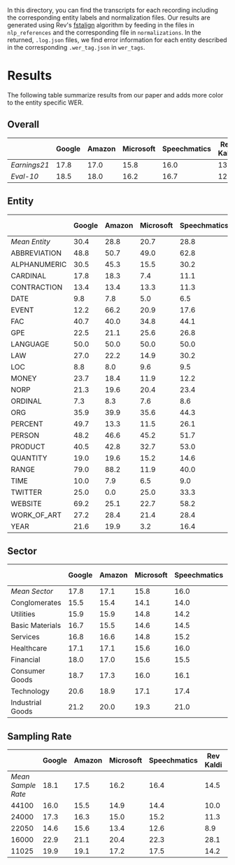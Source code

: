 In this directory, you can find the transcripts for each recording including the corresponding entity labels and normalization files. Our results are generated using Rev's [fstalign](https://github.com/revdotcom/fstalign) algorithm by feeding in the files in `nlp_references` and the corresponding file in `normalizations`. In the returned, `.log.json` files, we find error information for each entity described in the corresponding `.wer_tag.json` in `wer_tags`.

# Results
The following table summarize results from our paper and adds more color to the entity specific WER.

## Overall

||Google|Amazon|Microsoft|Speechmatics|Rev<br />Kaldi|Rev<br />ESPNet|Kaldi.org<br />Librispeech|
|--|--|--|--|--|--|--|--|
|_Earnings21_|17.8|17.0|15.8|16.0|13.2|12.8|48.8|
|_Eval-10_|18.5|18.0|16.2|16.7|12.2|12.7|52.2|

## Entity

||Google|Amazon|Microsoft|Speechmatics|Rev<br />Kaldi|Rev<br />ESPNet|Kaldi.org<br />Librispeech|
|--|--|--|--|--|--|--|--|
|_Mean Entity_|30.4|28.8|20.7|28.8|19.6|18.8|48.9|
|ABBREVIATION|48.8|50.7|49.0|62.8|39.0|39.0|75.3|
|ALPHANUMERIC|30.5|45.3|15.5|30.2|15.2|12.8|53.4|
|CARDINAL|17.8|18.3|7.4|11.1|4.4|3.9|22.9|
|CONTRACTION|13.4|13.4|13.3|11.3|9.3|7.6|46.5|
|DATE|9.8|7.8|5.0|6.5|5.5|5.1|30.8|
|EVENT|12.2|66.2|20.9|17.6|7.7|4.6|62.9|
|FAC|40.7|40.0|34.8|44.1|36.1|46.2|60.2|
|GPE|22.5|21.1|25.6|26.8|26.1|22.8|54.9|
|LANGUAGE|50.0|50.0|50.0|50.0|100.0|50.0|100.0|
|LAW|27.0|22.2|14.9|30.2|11.6|12.1|39.4|
|LOC|8.8|8.0|9.6|9.5|12.8|14.3|33.3|
|MONEY|23.7|18.4|11.9|12.2|6.0|6.7|26.9|
|NORP|21.3|19.6|20.4|23.4|23.8|28.1|46.0|
|ORDINAL|7.3|8.3|7.6|8.6|8.2|5.0|33.4|
|ORG|35.9|39.9|35.6|44.3|32.5|36.0|68.8|
|PERCENT|49.7|13.3|11.5|26.1|3.3|2.8|42.6|
|PERSON|48.2|46.6|45.2|51.7|46.8|50.1|75.5|
|PRODUCT|40.5|42.8|32.7|53.0|34.9|40.3|61.5|
|QUANTITY|19.0|19.6|15.2|14.6|10.6|13.1|40.2|
|RANGE|79.0|88.2|11.9|40.0|0.0|0.0|10.2|
|TIME|10.0|7.9|6.5|9.0|10.0|6.0|39.3|
|TWITTER|25.0|0.0|25.0|33.3|0.0|0.0|50.0|
|WEBSITE|69.2|25.1|22.7|58.2|20.2|29.7|82.4|
|WORK_OF_ART|27.2|28.4|21.4|28.4|23.5|31.8|51.8|
|YEAR|21.6|19.9|3.2|16.4|1.6|1.9|13.5|

## Sector

||Google|Amazon|Microsoft|Speechmatics|Rev<br />Kaldi|Rev<br />ESPNet|Kaldi.org<br />Librispeech|
|--|--|--|--|--|--|--|--|
|_Mean Sector_|17.8|17.1|15.8|16.0|13.2|12.8|48.8|
|Conglomerates|15.5|15.4|14.1|14.0|8.0|10.8|44.1|
|Utilities|15.9|15.9|14.8|14.2|10.3|11.7|45.7|
|Basic Materials|16.7|15.5|14.6|14.5|11.0|12.1|43.6|
|Services|16.8|16.6|14.8|15.2|11.5|11.8|44.1|
|Healthcare|17.1|17.1|15.6|16.0|11.0|12.4|44.6|
|Financial|18.0|17.0|15.6|15.5|13.2|12.7|49.5|
|Consumer Goods|18.7|17.3|16.0|16.1|12.1|12.3|51.1|
|Technology|20.6|18.9|17.1|17.4|16.0|14.4|56.3|
|Industrial Goods|21.2|20.0|19.3|21.0|25.9|16.8|60.2|

## Sampling Rate

||Google|Amazon|Microsoft|Speechmatics|Rev<br />Kaldi|Rev<br />ESPNet|Kaldi.org<br />Librispeech|
|--|--|--|--|--|--|--|--|
|_Mean Sample Rate_|18.1|17.5|16.2|16.4|14.5|13.3|49.0|
|44100|16.0|15.5|14.9|14.4|10.0|10.9|40.5|
|24000|17.3|16.3|15.0|15.2|11.3|12.1|49.7|
|22050|14.6|15.6|13.4|12.6|8.9|11.2|43.3|
|16000|22.9|21.1|20.4|22.3|28.1|17.7|59.5|
|11025|19.9|19.1|17.2|17.5|14.2|14.5|52.2|
